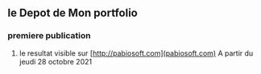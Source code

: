## le Depot de Mon portfolio 
### premiere publication 
1.   le resultat visible sur [http://pabiosoft.com](pabiosoft.com) A partir du jeudi 28 octobre 2021
